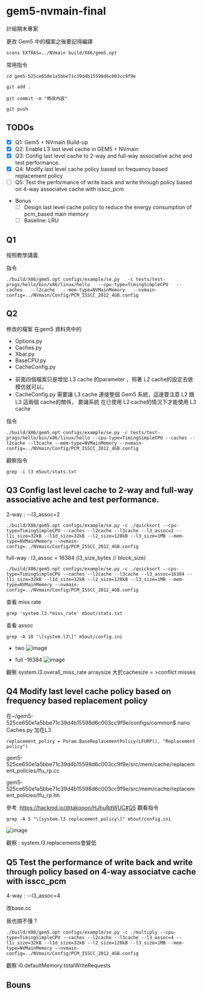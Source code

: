 # gem5-nvmain-final
計組期末專案

更改 Gem5 中的檔案之後要記得編譯
```
scons EXTRAS=../NVmain build/X86/gem5.opt
```
常用指令
```
cd gem5-525ce650e1a5bbe71c39d4b15598d6c003cc9f9e
```
```
git add .
```
```
git commit -m "修改內容"
```
```
git push
```
## TODOs
- [x] Q1: Gem5 + NVmain Build-up
- [x] Q2: Enable L3 last level cache in GEM5 + NVmain
- [x] Q3: Config last level cache to 2-way and full-way associative ache and test performance.
- [x] Q4: Modify last level cache policy based on frequency based replacement policy
- [ ] Q5: Test the performance of write back and write through policy based on 4-way associatve cache with isscc_pcm  
- Bonus
    - [ ] Design last level cache policy to reduce the energy consumption of pcm_based main memory
    - [ ] Baseline: LRU
## Q1
按照教學講義

指令
```
./build/X86/gem5.opt configs/example/se.py   -c tests/test-progs/hello/bin/x86/linux/hello   --cpu-type=TimingSimpleCPU   --caches   --l2cache   --mem-type=NVMainMemory   --nvmain-config=../NVmain/Config/PCM_ISSCC_2012_4GB.config
```
## Q2
修改的檔案 在gem5 資料夾中的
* Options.py 
* Caches.py 
* Xbar.py 
* BaseCPU.py 
* CacheConfig.py 
- 前面四個檔案只是增加 L3 cache 的parameter ，照著 L2 cache的設定去做模仿就可以。
- CacheConfig.py  需要讓 L3 cache 連接整個 Gem5 系統，這邊要注意 L2 跟L3 這兩個  cache的關係， 要讓系統 在已使用 L2 cache的情況下才能使用 L3 cache

指令
```
./build/X86/gem5.opt configs/example/se.py -c tests/test-progs/hello/bin/x86/linux/hello --cpu-type=TimingSimpleCPU --caches --l2cache --l3cache --mem-type=NVMainMemory --nvmain-config=../NVmain/Config/PCM_ISSCC_2012_4GB.config
```
觀察指令
```
grep -i l3 m5out/stats.txt
```
## Q3 Config last level cache to 2-way and full-way associative ache and test performance.
2-way : --l3_assoc=2
```
./build/X86/gem5.opt configs/example/se.py -c ./quicksort --cpu-type=TimingSimpleCPU --caches --l2cache --l3cache --l3_assoc=2 --l1i_size=32kB --l1d_size=32kB --l2_size=128kB --l3_size=1MB --mem-type=NVMainMemory --nvmain-config=../NVmain/Config/PCM_ISSCC_2012_4GB.config
```
full-way : l3_assoc = 16384 (l3_size_bytes // block_size)
```
./build/X86/gem5.opt configs/example/se.py -c ./quicksort --cpu-type=TimingSimpleCPU --caches --l2cache --l3cache --l3_assoc=16384 --l1i_size=32kB --l1d_size=32kB --l2_size=128kB --l3_size=1MB --mem-type=NVMainMemory --nvmain-config=../NVmain/Config/PCM_ISSCC_2012_4GB.config
```

查看 miss rate
```
grep 'system.l3.*miss_rate' m5out/stats.txt
```
查看 assoc
```
grep -A 10 "\[system.l3\]" m5out/config.ini
```
- two
![image](https://github.com/user-attachments/assets/96a8d2db-c7ac-4b96-b824-6e357e9ac1a0)

- full -16384
![image](https://github.com/user-attachments/assets/b02689d1-8191-47ee-b01d-d0a14aa476ea)

觀察 system.l3.overall_miss_rate
arraysize 大於cachesize = >conflict misses

## Q4 Modify last level cache policy based on frequency based replacement policy

在~/gem5-525ce650e1a5bbe71c39d4b15598d6c003cc9f9e/configs/common$ nano Caches.py 加在L3
```
replacement_policy = Param.BaseReplacementPolicy(LFURP(), "Replacement policy")
```
gem5-525ce650e1a5bbe71c39d4b15598d6c003cc9f9e/src/mem/cache/replacement_policies/lfu_rp.cc

gem5-525ce650e1a5bbe71c39d4b15598d6c003cc9f9e/src/mem/cache/replacement_policies/lfu_rp.hh

參考 :https://hackmd.io/@takoooo/HJhuRdWUC#Q5
觀看指令
```
grep -A 5 "\[system.l3.replacement_policy\]" m5out/config.ini
```
![image](https://github.com/user-attachments/assets/38b2e040-42f1-4f03-9451-d9ed873d4f34)

觀察 : system.l3.replacements會變低

## Q5 Test the performance of write back and write through policy based on 4-way associatve cache with isscc_pcm  
4-way : --l3_assoc=4

改base.cc

我也搞不懂 ?

```
./build/X86/gem5.opt configs/example/se.py -c ./multiply --cpu-type=TimingSimpleCPU --caches --l2cache --l3cache --l3_assoc=4 --l1i_size=32kB --l1d_size=32kB --l2_size=128kB --l3_size=1MB --mem-type=NVMainMemory --nvmain-config=../NVmain/Config/PCM_ISSCC_2012_4GB.config
```
觀察 i0.defaultMemory.totalWriteRequests
## Bouns

